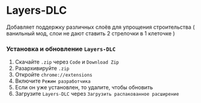 # Layers-DLC
Добавляет поддержку различных слоёв для упрощения строительства ( ванильный мод, слои не дают ставить 2 стрелочки в 1 клеточке )

### Установка и обновление `Layers-DLC`
1. Скачайте `.zip` через `Code` и `Download Zip`
2. Разархивируйте `.zip`
3. Откройте `chrome://extensions`
4. Включите `Режим разработчика`
5. Если он уже установлен, то удалите, чтобы обновить
6. Загрузите `Layers-DLC` через `Загрузить распакованное расширение`
